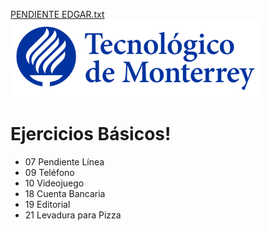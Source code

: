 [PENDIENTE EDGAR.txt](https://github.com/C-TAM-TC1028-003-2113/tarea-1-EdgarCordex/files/7073625/PENDIENTE.EDGAR.txt)
![Tec de Monterrey](images/logotecmty.png)
# Ejercicios Básicos!

- 07 Pendiente Línea
- 09 Teléfono
- 10 Videojuego
- 18 Cuenta Bancaria
- 19 Editorial
- 21 Levadura para Pizza
